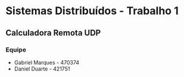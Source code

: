 # Sistemas Distribuídos - Trabalho 1 
## Calculadora Remota UDP
### Equipe
- Gabriel Marques - 470374
- Daniel Duarte - 421751